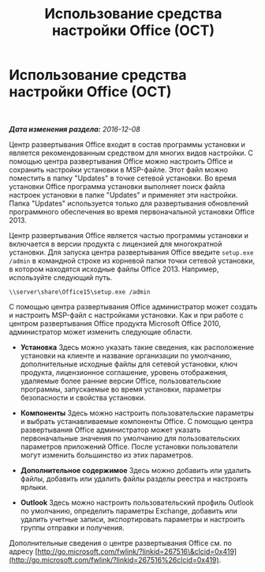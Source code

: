 ﻿---
title: Использование средства настройки Office (OCT)
TOCTitle: Использование средства настройки Office (OCT)
ms:assetid: 26647cb6-ba84-4ba7-8b6f-2cf86818e530
ms:mtpsurl: https://technet.microsoft.com/ru-ru/library/JJ204748(v=OCS.15)
ms:contentKeyID: 49309229
ms.date: 12/10/2016
mtps_version: v=OCS.15
ms.translationtype: HT
---

# Использование средства настройки Office (OCT)

 

_**Дата изменения раздела:** 2016-12-08_

Центр развертывания Office входит в состав программы установки и является рекомендованным средством для многих видов настройки. С помощью центра развертывания Office можно настроить Office и сохранить настройки установки в MSP-файле. Этот файл можно поместить в папку "Updates" в точке сетевой установки. Во время установки Office программа установки выполняет поиск файла настроек установки в папке "Updates" и применяет эти настройки. Папка "Updates" используется только для развертывания обновлений программного обеспечения во время первоначальной установки Office 2013.

Центр развертывания Office является частью программы установки и включается в версии продукта с лицензией для многократной установки. Для запуска центра развертывания Office введите `setup.exe /admin` в командной строке из корневой папки точки сетевой установки, в котором находятся исходные файлы Office 2013. Например, используйте следующий путь.

`\\server\share\Office15\setup.exe /admin`

С помощью центра развертывания Office администратор может создать и настроить MSP-файл с настройками установки. Как и при работе с центром развертывания Office продукта Microsoft Office 2010, администратор может изменить следующие области.

  - **Установка** Здесь можно указать такие сведения, как расположение установки на клиенте и название организации по умолчанию, дополнительные исходные файлы для сетевой установки, ключ продукта, лицензионное соглашение, уровень отображения, удаляемые более ранние версии Office, пользовательские программы, запускаемые во время установки, параметры безопасности и свойства установки.

  - **Компоненты** Здесь можно настроить пользовательские параметры и выбрать устанавливаемые компоненты Office. С помощью центра развертывания Office администратор может указать первоначальные значения по умолчанию для пользовательских параметров приложений Office. После установки пользователи могут изменить большинство из этих параметров.

  - **Дополнительное содержимое** Здесь можно добавить или удалить файлы, добавить или удалить файлы разделы реестра и настроить ярлыки.

  - **Outlook** Здесь можно настроить пользовательский профиль Outlook по умолчанию, определить параметры Exchange, добавить или удалить учетные записи, экспортировать параметры и настроить группы отправки и получения.

Дополнительные сведения о центре развертывания Office см. по адресу [http://go.microsoft.com/fwlink/?linkid=267516\&clcid=0x419](http://go.microsoft.com/fwlink/?linkid=267516%26clcid=0x419).

